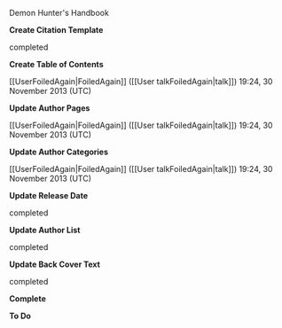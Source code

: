 Demon Hunter's Handbook


**Create Citation Template**

completed


**Create Table of Contents**

[[UserFoiledAgain|FoiledAgain]] ([[User talkFoiledAgain|talk]]) 19:24, 30 November 2013 (UTC)


**Update Author Pages**

[[UserFoiledAgain|FoiledAgain]] ([[User talkFoiledAgain|talk]]) 19:24, 30 November 2013 (UTC)


**Update Author Categories**

[[UserFoiledAgain|FoiledAgain]] ([[User talkFoiledAgain|talk]]) 19:24, 30 November 2013 (UTC)


**Update Release Date**

completed


**Update Author List**

completed


**Update Back Cover Text**

completed


**Complete**

**To Do**

> 





